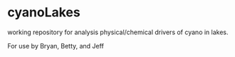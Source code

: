cyanoLakes
==========

working repository for analysis physical/chemical drivers of cyano in lakes.

For use by Bryan, Betty, and Jeff


